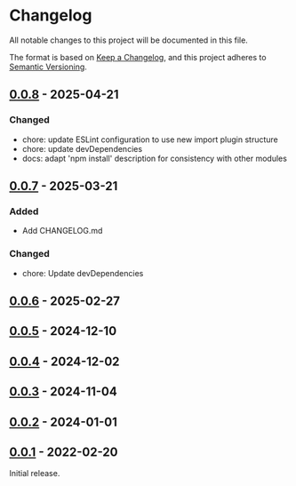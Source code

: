 # Changelog

All notable changes to this project will be documented in this file.

The format is based on [Keep a Changelog](https://keepachangelog.com/en/1.1.0/),
and this project adheres to [Semantic Versioning](https://semver.org/spec/v2.0.0.html).

## [0.0.8](https://github.com/KristjanESPERANTO/MMM-WebSpeechTTS/compare/v0.0.7...v0.0.8) - 2025-04-21

### Changed

- chore: update ESLint configuration to use new import plugin structure
- chore: update devDependencies
- docs: adapt 'npm install' description for consistency with other modules

## [0.0.7](https://github.com/KristjanESPERANTO/MMM-WebSpeechTTS/compare/v0.0.6...v0.0.7) - 2025-03-21

### Added

- Add CHANGELOG.md

### Changed

- chore: Update devDependencies

## [0.0.6](https://github.com/KristjanESPERANTO/MMM-WebSpeechTTS/compare/v0.0.5...v0.0.6) - 2025-02-27

## [0.0.5](https://github.com/KristjanESPERANTO/MMM-WebSpeechTTS/compare/v0.0.4...v0.0.5) - 2024-12-10

## [0.0.4](https://github.com/KristjanESPERANTO/MMM-WebSpeechTTS/compare/v0.0.3...v0.0.4) - 2024-12-02

## [0.0.3](https://github.com/KristjanESPERANTO/MMM-WebSpeechTTS/compare/v0.0.2...v0.0.3) - 2024-11-04

## [0.0.2](https://github.com/KristjanESPERANTO/MMM-WebSpeechTTS/compare/v0.0.1...v0.0.2) - 2024-01-01

## [0.0.1](https://github.com/KristjanESPERANTO/MMM-WebSpeechTTS/releases/tag/v0.0.1) - 2022-02-20

Initial release.
